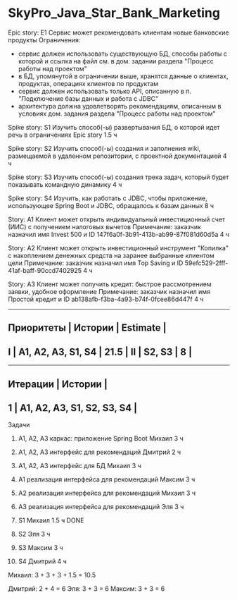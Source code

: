 # SkyPro_Java_Star_Bank_Marketing

Epic story: E1
Сервис может рекомендовать клиентам новые банковские продукты
Ограничения:
- сервис должен использовать существующую БД, способы работы с которой и ссылка на файл см. в дом. задании раздела "Процесс работы над проектом"
- в БД, упомянутой в ограничении выше, хранятся данные о клиентах, продуктах, операциях клиентов по продуктам
- сервис должен использовать только API, описанную в п. "Подключение базы данных и работа с JDBC"
- архитектура должна удовлетворять рекомендациям, описанным в условиях дом. задания раздела "Процесс работы над проектом"

Spike story: S1
Изучить способ(-ы) развертывания БД, о которой идет речь в ограничениях Epic story
1.5 ч

Spike story: S2
Изучить способ(-ы) создания и заполнения wiki, размещаемой в удаленном репозитории, с проектной документацией
4 ч

Spike story: S3
Изучить способ(-ы) создания трека задач, который будет показывать командную динамику
4 ч

Spike story: S4
Изучить, как работать с JDBC, чтобы приложение, использующее Spring Boot и JDBC, обращалось к базам данных
8 ч

Story: A1
Клиент может открыть индивидуальный инвестиционный счет (ИИС) с получением налоговых вычетов
Примечание: заказчик назначил имя Invest 500 и ID 147f6a0f-3b91-413b-ab99-87f081d60d5a
4 ч

Story: A2
Клиент может открыть инвестиционный инструмент "Копилка" с накоплением денежных средств на заранее выбранные клиентом цели
Примечание: заказчик назначил имя Top Saving и ID 59efc529-2fff-41af-baff-90ccd7402925
4 ч

Story: A3
Клиент может получить кредит: быстрое рассмотрением заявки, удобное оформление
Примечание: заказчик назначил имя Простой кредит и ID ab138afb-f3ba-4a93-b74f-0fcee86d447f
4 ч

-------------------------------------------------
Приоритеты  | Истории               | Estimate  |
-------------------------------------------------
I           | A1, A2, A3, S1, S4    | 21.5      |
II          | S2, S3                | 8         |
-------------------------------------------------

---------------------------------------------
Итерации    | Истории                       |
---------------------------------------------
1           | A1, A2, A3, S1, S2, S3, S4    |
---------------------------------------------

Задачи

1. A1, A2, A3
каркас: приложение Spring Boot
Михаил
3 ч

2. A1, A2, A3
интерфейс для рекомендаций
Дмитрий
2 ч

3. A1, A2, A3
интерфейс для БД
Михаил
3 ч

4. A1
реализация интерфейса для рекомендаций
Максим
3 ч

5. A2
реализация интерфейса для рекомендаций
Михаил
3 ч

6. A3
реализация интерфейса для рекомендаций
Эля
3 ч

7. S1
Михаил
1.5 ч
DONE

8. S2
Эля
3 ч

9. S3
Максим
3 ч

10. S4
Дмитрий
4 ч

Михаил: 3 + 3 + 3 + 1.5 = 10.5

Дмитрий: 2 + 4 = 6
Эля: 3 + 3 = 6
Максим: 3 + 3 = 6
